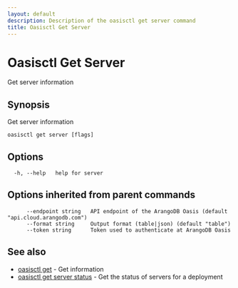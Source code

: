 ```yaml
---
layout: default
description: Description of the oasisctl get server command
title: Oasisctl Get Server
---
```

# Oasisctl Get Server

Get server information

## Synopsis

Get server information

```
oasisctl get server [flags]
```

## Options

```
  -h, --help   help for server
```

## Options inherited from parent commands

```
      --endpoint string   API endpoint of the ArangoDB Oasis (default "api.cloud.arangodb.com")
      --format string     Output format (table|json) (default "table")
      --token string      Token used to authenticate at ArangoDB Oasis
```

## See also

* [oasisctl get](oasisctl-get.html)	 - Get information
* [oasisctl get server status](oasisctl-get-server-status.html)	 - Get the status of servers for a deployment

